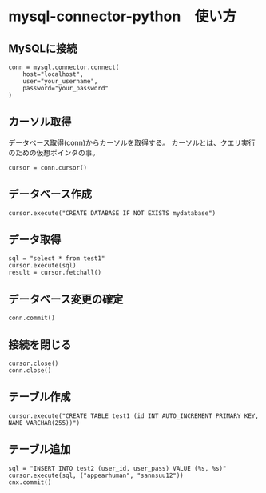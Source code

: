 # mysql-connector-python　使い方
## MySQLに接続
```
conn = mysql.connector.connect(
    host="localhost",
    user="your_username",
    password="your_password"
)
```
## カーソル取得
データベース取得(conn)からカーソルを取得する。
カーソルとは、クエリ実行のための仮想ポインタの事。
```
cursor = conn.cursor()
```
## データベース作成
```
cursor.execute("CREATE DATABASE IF NOT EXISTS mydatabase")
```
## データ取得
```
sql = "select * from test1"
cursor.execute(sql)
result = cursor.fetchall()
```
## データベース変更の確定
```
conn.commit()
```
## 接続を閉じる
```
cursor.close()
conn.close()
```
## テーブル作成
```
cursor.execute("CREATE TABLE test1 (id INT AUTO_INCREMENT PRIMARY KEY, NAME VARCHAR(255))")
```

## テーブル追加
```
sql = "INSERT INTO test2 (user_id, user_pass) VALUE (%s, %s)"
cursor.execute(sql, ("appearhuman", "sannsuu12"))
cnx.commit()
```